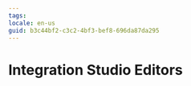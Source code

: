 ```yaml
---
tags: 
locale: en-us
guid: b3c44bf2-c3c2-4bf3-bef8-696da87da295
---
```


# Integration Studio Editors

